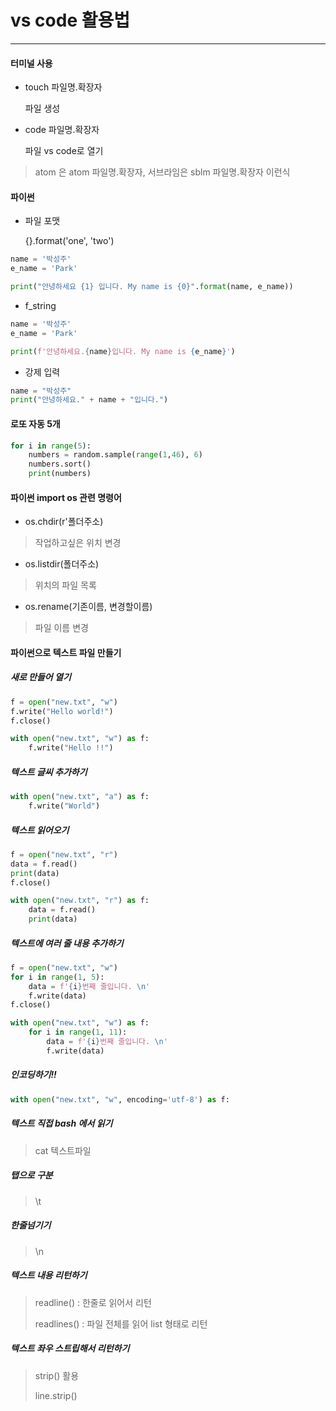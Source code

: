# vs code 활용법

---------



#### 터미널 사용

- touch 파일명.확장자

  파일 생성

- code 파일명.확장자

  파일 vs code로 열기

> atom 은 atom 파일명.확장자, 서브라임은 sblm 파일명.확장자 이런식



#### 파이썬

- 파일 포맷

  {}.format('one', 'two')

```python
name = '박성주'
e_name = 'Park'

print("안녕하세요 {1} 입니다. My name is {0}".format(name, e_name))
```

- f_string

```python
name = '박성주'
e_name = 'Park'

print(f'안녕하세요.{name}입니다. My name is {e_name}')
```

- 강제 입력

```python
name = "박성주"
print("안녕하세요." + name + "입니다.")
```



#### 로또 자동 5개

```python
for i in range(5):
    numbers = random.sample(range(1,46), 6)
    numbers.sort()
    print(numbers)
```



#### 파이썬 import os 관련 명령어

- os.chdir(r'폴더주소) 

> 작업하고싶은 위치 변경

- os.listdir(폴더주소)

> 위치의 파일 목록

- os.rename(기존이름, 변경할이름)

> 파일 이름 변경



#### 파이썬으로 텍스트 파일 만들기

##### 새로 만들어 열기

```python
f = open("new.txt", "w")
f.write("Hello world!")
f.close()
```

```python
with open("new.txt", "w") as f:
    f.write("Hello !!")
```



##### 텍스트 글씨 추가하기

```python
with open("new.txt", "a") as f:
    f.write("World")
```

##### 텍스트 읽어오기

```python
f = open("new.txt", "r")
data = f.read()
print(data)
f.close()
```

```python
with open("new.txt", "r") as f:
    data = f.read()
    print(data)
```

##### 텍스트에 여러 줄 내용 추가하기

```python
f = open("new.txt", "w")
for i in range(1, 5):
    data = f'{i}번째 줄입니다. \n'
    f.write(data)
f.close()
```

```python
with open("new.txt", "w") as f:
    for i in range(1, 11):
        data = f'{i}번째 줄입니다. \n'
        f.write(data)
```

##### 인코딩하기!!

```python
with open("new.txt", "w", encoding='utf-8') as f:
```

##### 텍스트 직접 bash 에서 읽기

> cat 텍스트파일

##### 탭으로 구분

> \t

##### 한줄넘기기

> \n

##### 텍스트 내용 리턴하기

> readline() : 한줄로 읽어서 리턴
>
> readlines() : 파일 전체를 읽어 list 형태로 리턴

##### 텍스트 좌우 스트립해서 리턴하기

> strip() 활용
>
> line.strip()

